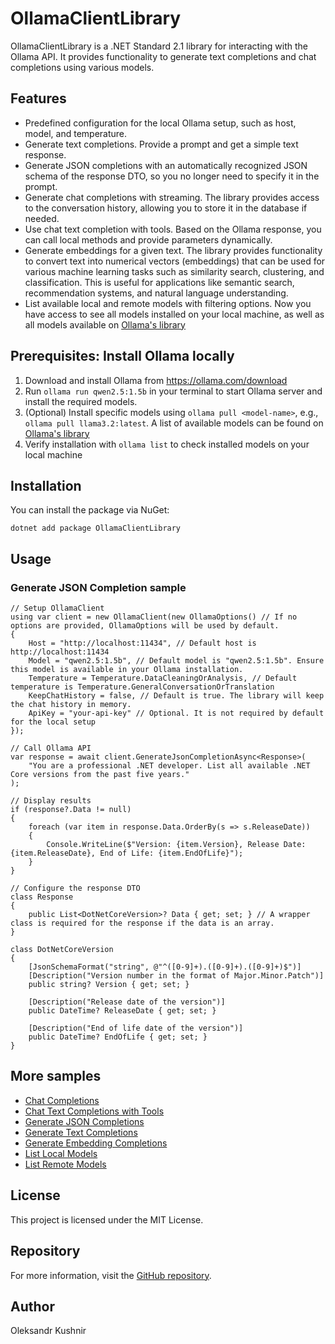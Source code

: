 # OllamaClientLibrary
OllamaClientLibrary is a .NET Standard 2.1 library for interacting with the Ollama API. It provides functionality to generate text completions and chat completions using various models.

## Features
- Predefined configuration for the local Ollama setup, such as host, model, and temperature.
- Generate text completions. Provide a prompt and get a simple text response.
- Generate JSON completions with an automatically recognized JSON schema of the response DTO, so you no longer need to specify it in the prompt.
- Generate chat completions with streaming. The library provides access to the conversation history, allowing you to store it in the database if needed.
- Use chat text completion with tools. Based on the Ollama response, you can call local methods and provide parameters dynamically.
- Generate embeddings for a given text. The library provides functionality to convert text into numerical vectors (embeddings) that can be used for various machine learning tasks such as similarity search, clustering, and classification. This is useful for applications like semantic search, recommendation systems, and natural language understanding.
- List available local and remote models with filtering options. Now you have access to see all models installed on your local machine, as well as all models available on [Ollama's library](https://ollama.com/library)

## Prerequisites: Install Ollama locally
1. Download and install Ollama from https://ollama.com/download
2. Run `ollama run qwen2.5:1.5b` in your terminal to start Ollama server and install the required models.
3. (Optional) Install specific models using `ollama pull <model-name>`, e.g., `ollama pull llama3.2:latest`. A list of available models can be found on [Ollama's library](https://ollama.com/library)
4. Verify installation with `ollama list` to check installed models on your local machine

## Installation
You can install the package via NuGet:
```
dotnet add package OllamaClientLibrary
```
## Usage
### Generate JSON Completion sample
```
// Setup OllamaClient
using var client = new OllamaClient(new OllamaOptions() // If no options are provided, OllamaOptions will be used by default.
{
    Host = "http://localhost:11434", // Default host is http://localhost:11434
    Model = "qwen2.5:1.5b", // Default model is "qwen2.5:1.5b". Ensure this model is available in your Ollama installation.
    Temperature = Temperature.DataCleaningOrAnalysis, // Default temperature is Temperature.GeneralConversationOrTranslation
    KeepChatHistory = false, // Default is true. The library will keep the chat history in memory.
    ApiKey = "your-api-key" // Optional. It is not required by default for the local setup
});

// Call Ollama API
var response = await client.GenerateJsonCompletionAsync<Response>(
    "You are a professional .NET developer. List all available .NET Core versions from the past five years."
);

// Display results
if (response?.Data != null)
{
    foreach (var item in response.Data.OrderBy(s => s.ReleaseDate))
    {
        Console.WriteLine($"Version: {item.Version}, Release Date: {item.ReleaseDate}, End of Life: {item.EndOfLife}");
    }
}

// Configure the response DTO
class Response
{
    public List<DotNetCoreVersion>? Data { get; set; } // A wrapper class is required for the response if the data is an array.
}

class DotNetCoreVersion
{
    [JsonSchemaFormat("string", @"^([0-9]+).([0-9]+).([0-9]+)$")]
    [Description("Version number in the format of Major.Minor.Patch")]
    public string? Version { get; set; }

    [Description("Release date of the version")]
    public DateTime? ReleaseDate { get; set; }

    [Description("End of life date of the version")]
    public DateTime? EndOfLife { get; set; }
}
```

## More samples
- [Chat Completions](https://github.com/kpobb1989/OllamaClientLibrary/tree/master/samples/GetChatCompletion/Program.cs)
- [Chat Text Completions with Tools](https://github.com/kpobb1989/OllamaClientLibrary/tree/master/samples/GetChatTextCompletionWithTools/Program.cs)
- [Generate JSON Completions](https://github.com/kpobb1989/OllamaClientLibrary/tree/master/samples/GenerateJsonCompletion/Program.cs)
- [Generate Text Completions](https://github.com/kpobb1989/OllamaClientLibrary/tree/master/samples/GenerateTextCompletion/Program.cs)
- [Generate Embedding Completions](https://github.com/kpobb1989/OllamaClientLibrary/tree/master/samples/GetEmbeddingCompletion/Program.cs)
- [List Local Models](https://github.com/kpobb1989/OllamaClientLibrary/tree/master/samples/ListLocalModels/Program.cs)
- [List Remote Models](https://github.com/kpobb1989/OllamaClientLibrary/blob/master/samples/ListRemoteModels/Program.cs)

## License
This project is licensed under the MIT License.

## Repository
For more information, visit the [GitHub repository](https://github.com/kpobb1989/OllamaClientLibrary).

## Author
Oleksandr Kushnir
